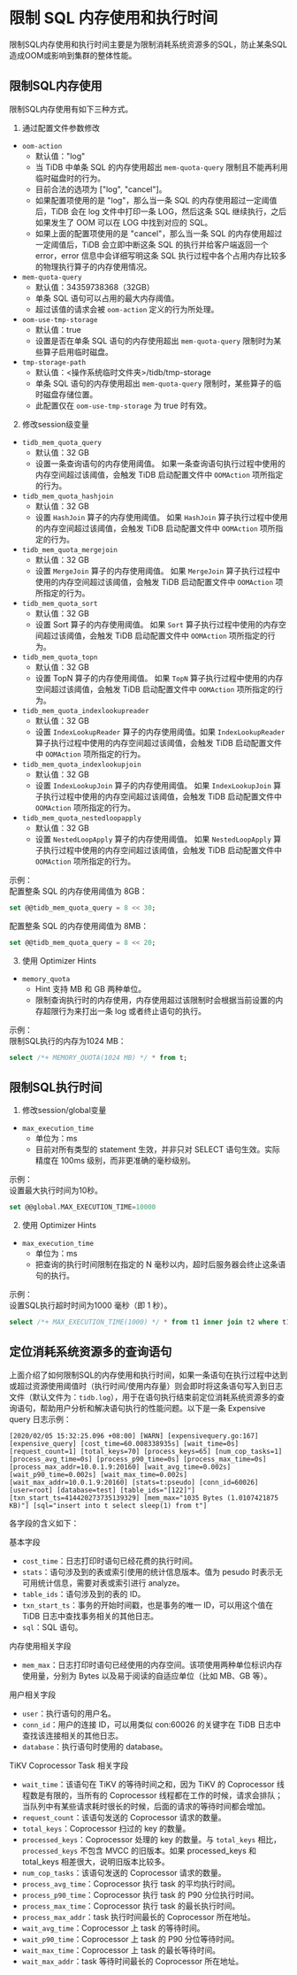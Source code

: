 # 限制 SQL 内存使用和执行时间
限制SQL内存使用和执行时间主要是为限制消耗系统资源多的SQL，防止某条SQL造成OOM或影响到集群的整体性能。

## 限制SQL内存使用
限制SQL内存使用有如下三种方式。
1. 通过配置文件参数修改
* `oom-action`
  * 默认值："log"
  * 当 TiDB 中单条 SQL 的内存使用超出 `mem-quota-query` 限制且不能再利用临时磁盘时的行为。
  * 目前合法的选项为 ["log", "cancel"]。
  * 如果配置项使用的是 "log"，那么当一条 SQL 的内存使用超过一定阈值后，TiDB 会在 log 文件中打印一条 LOG，然后这条 SQL 继续执行，之后如果发生了 OOM 可以在 LOG 中找到对应的 SQL。
  * 如果上面的配置项使用的是 "cancel"，那么当一条 SQL 的内存使用超过一定阈值后，TiDB 会立即中断这条 SQL 的执行并给客户端返回一个 error，error 信息中会详细写明这条 SQL 执行过程中各个占用内存比较多的物理执行算子的内存使用情况。
* `mem-quota-query`
  * 默认值：34359738368（32GB）
  * 单条 SQL 语句可以占用的最大内存阈值。
  * 超过该值的请求会被 `oom-action` 定义的行为所处理。
* `oom-use-tmp-storage`
  * 默认值：true
  * 设置是否在单条 SQL 语句的内存使用超出 `mem-quota-query` 限制时为某些算子启用临时磁盘。
* `tmp-storage-path`
  * 默认值：<操作系统临时文件夹>/tidb/tmp-storage
  * 单条 SQL 语句的内存使用超出 `mem-quota-query` 限制时，某些算子的临时磁盘存储位置。
  * 此配置仅在 `oom-use-tmp-storage` 为 true 时有效。
  
2. 修改session级变量
* `tidb_mem_quota_query`
  * 默认值：32 GB
  * 设置一条查询语句的内存使用阈值。 如果一条查询语句执行过程中使用的内存空间超过该阈值，会触发 TiDB 启动配置文件中 `OOMAction` 项所指定的行为。
* `tidb_mem_quota_hashjoin`
  * 默认值：32 GB
  * 设置 `HashJoin` 算子的内存使用阈值。 如果 `HashJoin` 算子执行过程中使用的内存空间超过该阈值，会触发 TiDB 启动配置文件中 `OOMAction` 项所指定的行为。
* `tidb_mem_quota_mergejoin`
  * 默认值：32 GB
  * 设置 `MergeJoin` 算子的内存使用阈值。 如果 `MergeJoin` 算子执行过程中使用的内存空间超过该阈值，会触发 TiDB 启动配置文件中 `OOMAction` 项所指定的行为。
* `tidb_mem_quota_sort`
  * 默认值：32 GB
  * 设置 Sort 算子的内存使用阈值。 如果 `Sort` 算子执行过程中使用的内存空间超过该阈值，会触发 TiDB 启动配置文件中 `OOMAction` 项所指定的行为。
* `tidb_mem_quota_topn`
  * 默认值：32 GB
  * 设置 TopN 算子的内存使用阈值。 如果 `TopN` 算子执行过程中使用的内存空间超过该阈值，会触发 TiDB 启动配置文件中 `OOMAction` 项所指定的行为。
* `tidb_mem_quota_indexlookupreader`
  * 默认值：32 GB
  * 设置 `IndexLookupReader` 算子的内存使用阈值。如果 `IndexLookupReader` 算子执行过程中使用的内存空间超过该阈值，会触发 TiDB 启动配置文件中 `OOMAction` 项所指定的行为。
* `tidb_mem_quota_indexlookupjoin`
  * 默认值：32 GB
  * 设置 `IndexLookupJoin` 算子的内存使用阈值。 如果 `IndexLookupJoin` 算子执行过程中使用的内存空间超过该阈值，会触发 TiDB 启动配置文件中 `OOMAction` 项所指定的行为。
* `tidb_mem_quota_nestedloopapply`
  * 默认值：32 GB
  * 设置 `NestedLoopApply` 算子的内存使用阈值。 如果 `NestedLoopApply` 算子执行过程中使用的内存空间超过该阈值，会触发 TiDB 启动配置文件中 `OOMAction` 项所指定的行为。

示例：  
配置整条 SQL 的内存使用阈值为 8GB：
```sql
set @@tidb_mem_quota_query = 8 << 30;
```
配置整条 SQL 的内存使用阈值为 8MB：
```sql
set @@tidb_mem_quota_query = 8 << 20;
```

3. 使用 Optimizer Hints
* `memory_quota`
  * Hint 支持 MB 和 GB 两种单位。
  * 限制查询执行时的内存使用，内存使用超过该限制时会根据当前设置的内存超限行为来打出一条 log 或者终止语句的执行。

示例：  
限制SQL执行的内存为1024 MB：
```sql
select /*+ MEMORY_QUOTA(1024 MB) */ * from t;
```
## 限制SQL执行时间

1. 修改session/global变量
* `max_execution_time`
  * 单位为：ms
  * 目前对所有类型的 statement 生效，并非只对 SELECT 语句生效。实际精度在 100ms 级别，而非更准确的毫秒级别。
  
示例：  
设置最大执行时间为10秒。
```sql
set @@global.MAX_EXECUTION_TIME=10000
```

2. 使用 Optimizer Hints
* `max_execution_time`
  * 单位为：ms
  * 把查询的执行时间限制在指定的 N 毫秒以内，超时后服务器会终止这条语句的执行。
  
示例：  
设置SQL执行超时时间为1000 毫秒（即 1 秒）。
```sql
select /*+ MAX_EXECUTION_TIME(1000) */ * from t1 inner join t2 where t1.id = t2.id;
```

## 定位消耗系统资源多的查询语句
上面介绍了如何限制SQL的内存使用和执行时间，如果一条语句在执行过程中达到或超过资源使用阈值时（执行时间/使用内存量）则会即时将这条语句写入到日志文件（默认文件为：`tidb.log`），用于在语句执行结束前定位消耗系统资源多的查询语句，帮助用户分析和解决语句执行的性能问题。以下是一条 Expensive query 日志示例：
```
[2020/02/05 15:32:25.096 +08:00] [WARN] [expensivequery.go:167] [expensive_query] [cost_time=60.008338935s] [wait_time=0s] [request_count=1] [total_keys=70] [process_keys=65] [num_cop_tasks=1] [process_avg_time=0s] [process_p90_time=0s] [process_max_time=0s] [process_max_addr=10.0.1.9:20160] [wait_avg_time=0.002s] [wait_p90_time=0.002s] [wait_max_time=0.002s] [wait_max_addr=10.0.1.9:20160] [stats=t:pseudo] [conn_id=60026] [user=root] [database=test] [table_ids="[122]"] [txn_start_ts=414420273735139329] [mem_max="1035 Bytes (1.0107421875 KB)"] [sql="insert into t select sleep(1) from t"]
```
各字段的含义如下：

基本字段
* `cost_time`：日志打印时语句已经花费的执行时间。
* `stats`：语句涉及到的表或索引使用的统计信息版本。值为 pesudo 时表示无可用统计信息，需要对表或索引进行 analyze。
* `table_ids`：语句涉及到的表的 ID。
* `txn_start_ts`：事务的开始时间戳，也是事务的唯一 ID，可以用这个值在 TiDB 日志中查找事务相关的其他日志。
* `sql`：SQL 语句。

内存使用相关字段
* `mem_max`：日志打印时语句已经使用的内存空间。该项使用两种单位标识内存使用量，分别为 Bytes 以及易于阅读的自适应单位（比如 MB、GB 等）。

用户相关字段
* `user`：执行语句的用户名。
* `conn_id`：用户的连接 ID，可以用类似 con:60026 的关键字在 TiDB 日志中查找该连接相关的其他日志。
* `database`：执行语句时使用的 database。

TiKV Coprocessor Task 相关字段
* `wait_time`：该语句在 TiKV 的等待时间之和，因为 TiKV 的 Coprocessor 线程数是有限的，当所有的 Coprocessor 线程都在工作的时候，请求会排队；当队列中有某些请求耗时很长的时候，后面的请求的等待时间都会增加。
* `request_count`：该语句发送的 Coprocessor 请求的数量。
* `total_keys`：Coprocessor 扫过的 key 的数量。
* `processed_keys`：Coprocessor 处理的 key 的数量。与 `total_keys` 相比，`processed_keys` 不包含 MVCC 的旧版本。如果 processed_keys 和 total_keys 相差很大，说明旧版本比较多。
* `num_cop_tasks`：该语句发送的 Coprocessor 请求的数量。
* `process_avg_time`：Coprocessor 执行 task 的平均执行时间。
* `process_p90_time`：Coprocessor 执行 task 的 P90 分位执行时间。
* `process_max_time`：Coprocessor 执行 task 的最长执行时间。
* `process_max_addr`：task 执行时间最长的 Coprocessor 所在地址。
* `wait_avg_time`：Coprocessor 上 task 的等待时间。
* `wait_p90_time`：Coprocessor 上 task 的 P90 分位等待时间。
* `wait_max_time`：Coprocessor 上 task 的最长等待时间。
* `wait_max_addr`：task 等待时间最长的 Coprocessor 所在地址。
